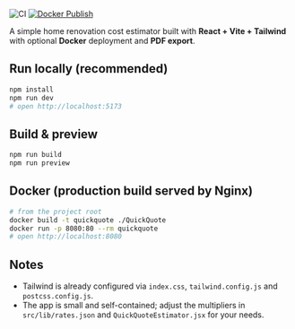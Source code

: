 ![CI](https://github.com/Ebang213/QuickQuote-Docker/actions/workflows/ci.yml/badge.svg)
[![Docker Publish](https://github.com/Ebang213/QuickQuote-Docker/actions/workflows/docker-publish.yml/badge.svg)](https://github.com/Ebang213/QuickQuote-Docker/actions/workflows/docker-publish.yml)

A simple home renovation cost estimator built with **React + Vite + Tailwind** with optional **Docker** deployment and **PDF export**.

## Run locally (recommended)
```bash
npm install
npm run dev
# open http://localhost:5173
```

## Build & preview
```bash
npm run build
npm run preview
```

## Docker (production build served by Nginx)
```bash
# from the project root
docker build -t quickquote ./QuickQuote
docker run -p 8080:80 --rm quickquote
# open http://localhost:8080
```

## Notes
- Tailwind is already configured via `index.css`, `tailwind.config.js` and `postcss.config.js`.
- The app is small and self-contained; adjust the multipliers in `src/lib/rates.json` and `QuickQuoteEstimator.jsx` for your needs.
